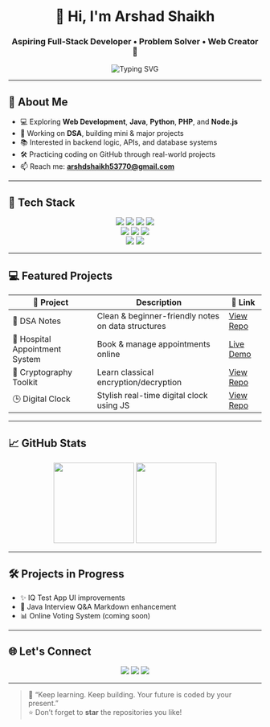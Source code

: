 <h1 align="center">👋 Hi, I'm Arshad Shaikh</h1>
<h3 align="center">Aspiring Full‑Stack Developer • Problem Solver • Web Creator 🚀</h3>

<p align="center">
  <img src="https://readme-typing-svg.demolab.com?font=Fira+Code&pause=1000&center=true&vCenter=true&width=435&lines=Passionate+Web+Developer;Learning+New+Tech+Everyday;Love+to+Code+%26+Build;Let's+Connect!+🌐" alt="Typing SVG" />
</p>

---

## 🌟 About Me

- 💻 Exploring **Web Development**, **Java**, **Python**, **PHP**, and **Node.js**
- 🧠 Working on **DSA**, building mini & major projects
- 📚 Interested in backend logic, APIs, and database systems
- 🛠️ Practicing coding on GitHub through real-world projects
- 📫 Reach me: **[arshdshaikh53770@gmail.com](mailto:arshdshaikh53770@gmail.com)**

---

## 🧰 Tech Stack

<p align="center">
  <img src="https://img.shields.io/badge/Java-ED8B00?style=for-the-badge&logo=java&logoColor=white" />
  <img src="https://img.shields.io/badge/Python-3776AB?style=for-the-badge&logo=python&logoColor=white" />
  <img src="https://img.shields.io/badge/PHP-777BB4?style=for-the-badge&logo=php&logoColor=white" />
  <img src="https://img.shields.io/badge/Node.js-339933?style=for-the-badge&logo=nodedotjs&logoColor=white" /><br/>
  <img src="https://img.shields.io/badge/HTML5-e34c26?style=for-the-badge&logo=html5&logoColor=white" />
  <img src="https://img.shields.io/badge/CSS3-1572b6?style=for-the-badge&logo=css3&logoColor=white" />
  <img src="https://img.shields.io/badge/JavaScript-f7df1e?style=for-the-badge&logo=javascript&logoColor=black" /><br/>
  <img src="https://img.shields.io/badge/SQL-CC2927?style=for-the-badge&logo=postgresql&logoColor=white" />
  <img src="https://img.shields.io/badge/MySQL-00758F?style=for-the-badge&logo=mysql&logoColor=white" />
</p>

---

## 💻 Featured Projects

| 🚀 Project | Description | 🔗 Link |
|-----------|-------------|--------|
| 📘 DSA Notes | Clean & beginner-friendly notes on data structures | [View Repo](https://github.com/Arshad-0/DSA-Notes-) |
| 🏥 Hospital Appointment System | Book & manage appointments online | [Live Demo](https://project-hospital-appointment-management-system.vercel.app/) |
| 🔐 Cryptography Toolkit | Learn classical encryption/decryption | [View Repo](https://github.com/Arshad-0/Cryptography_Problems) |
| 🕒 Digital Clock | Stylish real-time digital clock using JS | [View Repo](https://github.com/Arshad-0/Digital-Clock-1) |

---

## 📈 GitHub Stats

<p align="center">
  <img src="https://github-readme-stats.vercel.app/api?username=Arshad-0&show_icons=true&theme=tokyonight" height="160px" />
  <img src="https://github-readme-stats.vercel.app/api/top-langs/?username=Arshad-0&layout=compact&theme=tokyonight" height="160px" />
</p>

---

## 🛠 Projects in Progress

- ✨ IQ Test App UI improvements
- 🧮 Java Interview Q&A Markdown enhancement
- 📊 Online Voting System (coming soon)

---

## 🌐 Let's Connect

<p align="center">
  <a href="mailto:arshdshaikh53770@gmail.com"><img src="https://img.shields.io/badge/Gmail-D14836?style=for-the-badge&logo=gmail&logoColor=white" /></a>
  <a href="https://www.linkedin.com/in/arshad-ahemad-shaikh/"><img src="https://img.shields.io/badge/LinkedIn-0077B5?style=for-the-badge&logo=linkedin&logoColor=white" /></a>
  <a href="https://github.com/Arshad-0"><img src="https://img.shields.io/badge/GitHub-181717?style=for-the-badge&logo=github&logoColor=white" /></a>
</p>

---

> 🔑 “Keep learning. Keep building. Your future is coded by your present.”  
⭐️ Don’t forget to **star** the repositories you like!
